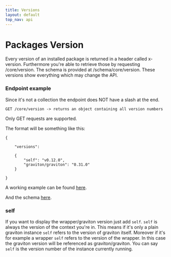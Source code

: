 ```yaml
---
title: Versions
layout: default
top_nav: api
---
```


# Packages Version

Every version of an installed package is returned in a header called x-version. Furthermore you're able to 
retrieve those by requesting /core/version. The schema is provided at /schema/core/version.
These versions show everything which may change the API. 

### Endpoint example

Since it's not a collection the endpoint does NOT have a slash at the end. 

````
GET /core/version -> returns an object containing all version numbers
````

Only GET requests are supported. 

The format will be something like this:

```
{

    "versions": 

    {
        "self": "v0.12.0",
        "graviton/graviton": "0.31.0"
    }

}
```

A working example can be found [here](https://graviton.nova.scapp.io/core/version).

And the schema [here](https://graviton.nova.scapp.io/schema/core/version).

### self

If you want to display the wrapper/graviton version just add `self`. `self` is always the version of the context you're in.
This means if it's only a plain graviton instance `self` refers to the version of graviton itself. Moreover if it's for example 
a wrapper `self` refers to the version of the wrapper. In this case the graviton version will be referenced as graviton/graviton.
You can say `self` is the version number of the instance currently running.

